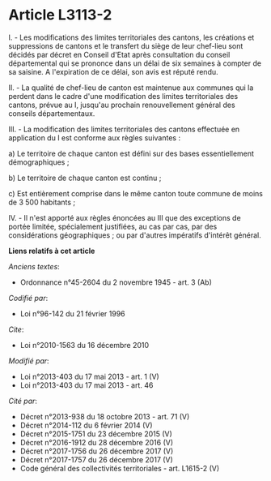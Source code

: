 # Article L3113-2

I. - Les modifications des limites territoriales des cantons, les créations et suppressions de cantons et le transfert du
siège de leur chef-lieu sont décidés par décret en Conseil d'Etat après consultation du conseil départemental qui se prononce
dans un délai de six semaines à compter de sa saisine. A l'expiration de ce délai, son avis est réputé rendu.

II. - La qualité de chef-lieu de canton est maintenue aux communes qui la perdent dans le cadre d'une modification des
limites territoriales des cantons, prévue au I, jusqu'au prochain renouvellement général des conseils départementaux.

III. - La modification des limites territoriales des cantons effectuée en application du I est conforme aux règles
suivantes :

a) Le territoire de chaque canton est défini sur des bases essentiellement démographiques ;

b) Le territoire de chaque canton est continu ;

c) Est entièrement comprise dans le même canton toute commune de moins de 3 500 habitants ;

IV. - Il n'est apporté aux règles énoncées au III que des exceptions de portée limitée, spécialement justifiées, au cas par
cas, par des considérations géographiques ; ou par d'autres impératifs d'intérêt général.

**Liens relatifs à cet article**

_Anciens textes_:

  - Ordonnance n°45-2604 du 2 novembre 1945 - art. 3 (Ab)

_Codifié par_:

  - Loi n°96-142 du 21 février 1996

_Cite_:

  - Loi n°2010-1563 du 16 décembre 2010

_Modifié par_:

  - Loi n°2013-403 du 17 mai 2013 - art. 1 (V)
  - Loi n°2013-403 du 17 mai 2013 - art. 46

_Cité par_:

  - Décret n°2013-938 du 18 octobre 2013 - art. 71 (V)
  - Décret n°2014-112 du 6 février 2014 (V)
  - Décret n°2015-1751 du 23 décembre 2015 (V)
  - Décret n°2016-1912 du 28 décembre 2016 (V)
  - Décret n°2017-1756 du 26 décembre 2017 (V)
  - Décret n°2017-1757 du 26 décembre 2017 (V)
  - Code général des collectivités territoriales - art. L1615-2 (V)

